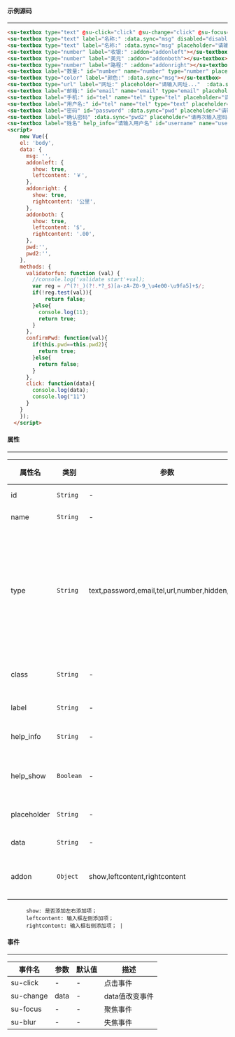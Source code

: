 #### 示例源码
***

``` html
<su-textbox type="text" @su-click="click" @su-change="click" @su-focus="click" @su-blur="click"></su-textbox>
<su-textbox type="text" label="名称:" :data.sync="msg" disabled="disabled"></su-textbox>
<su-textbox type="text" label="名称:" :data.sync="msg" placeholder="请输入名称..."></su-textbox>
<su-textbox type="number" label="收银:" :addon="addonleft"></su-textbox>
<su-textbox type="number" label="美元" :addon="addonboth"></su-textbox>
<su-textbox type="number" label="路程:" :addon="addonright"></su-textbox>
<su-textbox label="数量:" id="number" name="number" type="number" placeholder="请输入数量"></su-textbox>
<su-textbox type="color" label="颜色:" :data.sync="msg"></su-textbox>
<su-textbox type="url" label="网址:" placeholder="请输入网址..."  :data.sync="msg"></su-textbox>
<su-textbox label="邮箱:" id="email" name="email" type="email" placeholder="请输入邮箱"></su-textbox>
<su-textbox label="手机:" id="tel" name="tel" type="tel" placeholder="请输入手机号"></su-textbox>
<su-textbox label="用户名:" id="tel" name="tel" type="text" placeholder="请输入长度为6-20字符的用户名" ></su-textbox>
<su-textbox label="密码" id="password" :data.sync="pwd" placeholder="请输入由数字、字母、下划线组成的密码" name="password" type="password"></su-textbox>
<su-textbox label="确认密码" :data.sync="pwd2" placeholder="请再次输入密码"  id="confirm_password" name="confirm_password" type="password"></su-textbox>
<su-textbox label="姓名" help_info="请输入用户名" id="username" name="username"></su-textbox>
<script>
    new Vue({
    el: 'body',
    data: {
      msg: '',
      addonleft: {
        show: true,
        leftcontent: '￥',
      },
      addonright: {
        show: true,
        rightcontent: '公里',
      },
      addonboth: {
        show: true,
        leftcontent: '$',
        rightcontent: '.00',
      },
      pwd:'',
      pwd2:'',
    },
    methods: {
      validatorfun: function (val) {
        //console.log('validate start'+val);
        var reg = /^(?!_)(?!.*?_$)[a-zA-Z0-9_\u4e00-\u9fa5]+$/;
        if(!reg.test(val)){
            return false;
        }else{
          console.log(11);
          return true;
        }
      },
      confirmPwd: function(val){
        if(this.pwd==this.pwd2){
          return true;
        }else{
          return false;
        }
      },
      click: function(data){
        console.log(data);
        console.log("11")
      }
    }  
    });
  </script>  
```

#### 属性
*****
|属性名|类别|参数|默认值|描述|
|------|----|----|------|----|
|id|`String`|-|-|设置id|
|name|`String`|-|-|设置name|
|type|`String`|text,password,email,tel,url,number,hidden,color|`text`|input类型，默认为text，根据type类型做相应的验证|
|class|`String`|-|-|inpu自定义样式|
|label|`String`|-|-|标签名称|
|help_info|`String`|-|-|提示帮助信息|
|help_show|`Boolean`|-|`true`|提示帮助信息开关|
|placeholder|`String`|-|-|input占位符|
|data|`String`|-|-|表单值|
|addon|`Object`|show,leftcontent,rightcontent|-|输入框左右添加项
          show: 是否添加左右添加项；
          leftcontent: 输入框左侧添加项；
          rightcontent: 输入框右侧添加项； |

#### 事件
*****
|事件名|参数|默认值|描述|
|------|----|------|----|
|su-click|-|-|点击事件|
|su-change|data|-|data值改变事件|
|su-focus|-|-|聚焦事件|
|su-blur|-|-|失焦事件|